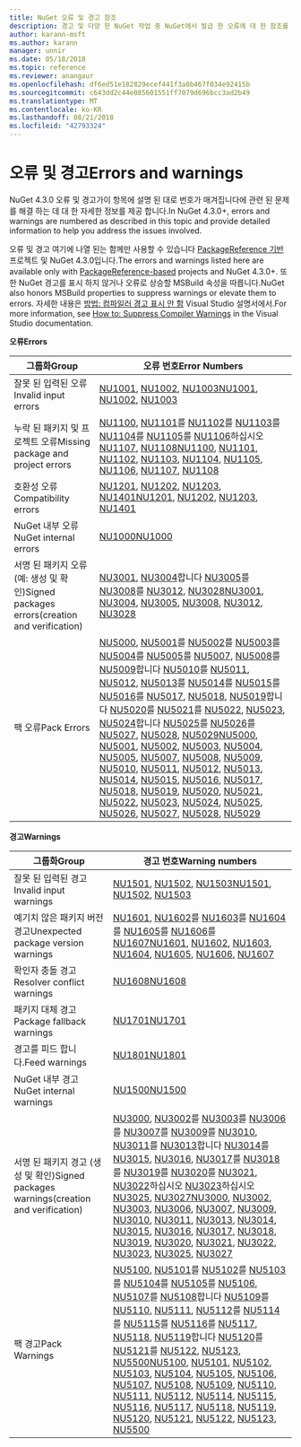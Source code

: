 ```yaml
---
title: NuGet 오류 및 경고 참조
description: 경고 및 다양 한 NuGet 작업 중 NuGet에서 발급 한 오류에 대 한 참조를 완료 합니다.
author: karann-msft
ms.author: karann
manager: unnir
ms.date: 05/18/2018
ms.topic: reference
ms.reviewer: anangaur
ms.openlocfilehash: df6ed51e182829ecef441f3a0b467f034e92415b
ms.sourcegitcommit: c643dd2c44e085601551ff7079d696bcc3ad2b49
ms.translationtype: MT
ms.contentlocale: ko-KR
ms.lasthandoff: 08/21/2018
ms.locfileid: "42793324"
---
```

# <a name="errors-and-warnings"></a><span data-ttu-id="806a4-103">오류 및 경고</span><span class="sxs-lookup"><span data-stu-id="806a4-103">Errors and warnings</span></span>

<span data-ttu-id="806a4-104">NuGet 4.3.0 오류 및 경고가이 항목에 설명 된 대로 번호가 매겨집니다에 관련 된 문제를 해결 하는 데 대 한 자세한 정보를 제공 합니다.</span><span class="sxs-lookup"><span data-stu-id="806a4-104">In NuGet 4.3.0+, errors and warnings are numbered as described in this topic and provide detailed information to help you address the issues involved.</span></span>

<span data-ttu-id="806a4-105">오류 및 경고 여기에 나열 된는 함께만 사용할 수 있습니다 [PackageReference 기반](../consume-packages/package-references-in-project-files.md) 프로젝트 및 NuGet 4.3.0입니다.</span><span class="sxs-lookup"><span data-stu-id="806a4-105">The errors and warnings listed here are available only with [PackageReference-based](../consume-packages/package-references-in-project-files.md) projects and NuGet 4.3.0+.</span></span> <span data-ttu-id="806a4-106">또한 NuGet 경고를 표시 하지 않거나 오류로 상승할 MSBuild 속성을 따릅니다.</span><span class="sxs-lookup"><span data-stu-id="806a4-106">NuGet also honors MSBuild properties to suppress warnings or elevate them to errors.</span></span> <span data-ttu-id="806a4-107">자세한 내용은 [방법: 컴파일러 경고 표시 안 함](/visualstudio/ide/how-to-suppress-compiler-warnings) Visual Studio 설명서에서.</span><span class="sxs-lookup"><span data-stu-id="806a4-107">For more information, see [How to: Suppress Compiler Warnings](/visualstudio/ide/how-to-suppress-compiler-warnings) in the Visual Studio documentation.</span></span>

<span data-ttu-id="806a4-108">**오류**</span><span class="sxs-lookup"><span data-stu-id="806a4-108">**Errors**</span></span>

| <span data-ttu-id="806a4-109">그룹화</span><span class="sxs-lookup"><span data-stu-id="806a4-109">Group</span></span> | <span data-ttu-id="806a4-110">오류 번호</span><span class="sxs-lookup"><span data-stu-id="806a4-110">Error Numbers</span></span> |
| --- | --- |
| <span data-ttu-id="806a4-111">잘못 된 입력된 오류</span><span class="sxs-lookup"><span data-stu-id="806a4-111">Invalid input errors</span></span> | <span data-ttu-id="806a4-112">[NU1001](./errors-and-warnings/NU1001.md), [NU1002](./errors-and-warnings/NU1002.md), [NU1003](./errors-and-warnings/NU1003.md)</span><span class="sxs-lookup"><span data-stu-id="806a4-112">[NU1001](./errors-and-warnings/NU1001.md), [NU1002](./errors-and-warnings/NU1002.md), [NU1003](./errors-and-warnings/NU1003.md)</span></span> |
| <span data-ttu-id="806a4-113">누락 된 패키지 및 프로젝트 오류</span><span class="sxs-lookup"><span data-stu-id="806a4-113">Missing package and project errors</span></span> | <span data-ttu-id="806a4-114">[NU1100](./errors-and-warnings/NU1100.md), [NU1101](./errors-and-warnings/NU1101.md)를 [NU1102](./errors-and-warnings/NU1102.md)를 [NU1103](./errors-and-warnings/NU1103.md)를 [NU1104](./errors-and-warnings/NU1104.md)를 [NU1105](./errors-and-warnings/NU1105.md)를 [NU1106](./errors-and-warnings/NU1106.md)하십시오 [NU1107](./errors-and-warnings/NU1107.md), [NU1108](./errors-and-warnings/NU1108.md)</span><span class="sxs-lookup"><span data-stu-id="806a4-114">[NU1100](./errors-and-warnings/NU1100.md), [NU1101](./errors-and-warnings/NU1101.md), [NU1102](./errors-and-warnings/NU1102.md), [NU1103](./errors-and-warnings/NU1103.md), [NU1104](./errors-and-warnings/NU1104.md), [NU1105](./errors-and-warnings/NU1105.md), [NU1106](./errors-and-warnings/NU1106.md), [NU1107](./errors-and-warnings/NU1107.md), [NU1108](./errors-and-warnings/NU1108.md)</span></span> |
| <span data-ttu-id="806a4-115">호환성 오류</span><span class="sxs-lookup"><span data-stu-id="806a4-115">Compatibility errors</span></span> | <span data-ttu-id="806a4-116">[NU1201](./errors-and-warnings/NU1201.md), [NU1202](./errors-and-warnings/NU1202.md), [NU1203](./errors-and-warnings/NU1203.md), [NU1401](./errors-and-warnings/NU1401.md)</span><span class="sxs-lookup"><span data-stu-id="806a4-116">[NU1201](./errors-and-warnings/NU1201.md), [NU1202](./errors-and-warnings/NU1202.md), [NU1203](./errors-and-warnings/NU1203.md), [NU1401](./errors-and-warnings/NU1401.md)</span></span> |
| <span data-ttu-id="806a4-117">NuGet 내부 오류</span><span class="sxs-lookup"><span data-stu-id="806a4-117">NuGet internal errors</span></span> | [<span data-ttu-id="806a4-118">NU1000</span><span class="sxs-lookup"><span data-stu-id="806a4-118">NU1000</span></span>](./errors-and-warnings/NU1000.md) |
| <span data-ttu-id="806a4-119">서명 된 패키지 오류 (예: 생성 및 확인)</span><span class="sxs-lookup"><span data-stu-id="806a4-119">Signed packages errors(creation and verification)</span></span> | <span data-ttu-id="806a4-120">[NU3001](./errors-and-warnings/NU3001.md), [NU3004](./errors-and-warnings/NU3004.md)합니다 [NU3005](./errors-and-warnings/NU3005.md)를 [NU3008](./errors-and-warnings/NU3008.md)를 [NU3012](./errors-and-warnings/NU3012.md), [NU3028](./errors-and-warnings/NU3028.md)</span><span class="sxs-lookup"><span data-stu-id="806a4-120">[NU3001](./errors-and-warnings/NU3001.md), [NU3004](./errors-and-warnings/NU3004.md), [NU3005](./errors-and-warnings/NU3005.md), [NU3008](./errors-and-warnings/NU3008.md), [NU3012](./errors-and-warnings/NU3012.md), [NU3028](./errors-and-warnings/NU3028.md)</span></span> |
| <span data-ttu-id="806a4-121">팩 오류</span><span class="sxs-lookup"><span data-stu-id="806a4-121">Pack Errors</span></span> | <span data-ttu-id="806a4-122">[NU5000](./errors-and-warnings/NU5000.md), [NU5001](./errors-and-warnings/NU5001.md)를 [NU5002](./errors-and-warnings/NU5002.md)를 [NU5003](./errors-and-warnings/NU5003.md)를 [NU5004](./errors-and-warnings/NU5004.md)를 [NU5005](./errors-and-warnings/NU5005.md)를 [NU5007](./errors-and-warnings/NU5007.md), [NU5008](./errors-and-warnings/NU5008.md)를 [NU5009](./errors-and-warnings/NU5009.md)합니다 [NU5010](./errors-and-warnings/NU5010.md)를 [NU5011](./errors-and-warnings/NU5011.md), [NU5012](./errors-and-warnings/NU5012.md), [NU5013](./errors-and-warnings/NU5013.md)를 [NU5014](./errors-and-warnings/NU5014.md)를 [NU5015](./errors-and-warnings/NU5015.md)를 [NU5016](./errors-and-warnings/NU5016.md)를 [NU5017](./errors-and-warnings/NU5017.md), [ NU5018](./errors-and-warnings/NU5018.md), [NU5019](./errors-and-warnings/NU5019.md)합니다 [NU5020](./errors-and-warnings/NU5020.md)를 [NU5021](./errors-and-warnings/NU5021.md)를 [NU5022](./errors-and-warnings/NU5022.md), [NU5023](./errors-and-warnings/NU5023.md), [NU5024](./errors-and-warnings/NU5024.md)합니다 [NU5025](./errors-and-warnings/NU5025.md)를 [NU5026](./errors-and-warnings/NU5026.md)를 [NU5027](./errors-and-warnings/NU5027.md), [NU5028](./errors-and-warnings/NU5028.md), [NU5029](./errors-and-warnings/NU5029.md)</span><span class="sxs-lookup"><span data-stu-id="806a4-122">[NU5000](./errors-and-warnings/NU5000.md), [NU5001](./errors-and-warnings/NU5001.md), [NU5002](./errors-and-warnings/NU5002.md), [NU5003](./errors-and-warnings/NU5003.md), [NU5004](./errors-and-warnings/NU5004.md), [NU5005](./errors-and-warnings/NU5005.md), [NU5007](./errors-and-warnings/NU5007.md), [NU5008](./errors-and-warnings/NU5008.md), [NU5009](./errors-and-warnings/NU5009.md), [NU5010](./errors-and-warnings/NU5010.md), [NU5011](./errors-and-warnings/NU5011.md), [NU5012](./errors-and-warnings/NU5012.md), [NU5013](./errors-and-warnings/NU5013.md), [NU5014](./errors-and-warnings/NU5014.md), [NU5015](./errors-and-warnings/NU5015.md), [NU5016](./errors-and-warnings/NU5016.md), [NU5017](./errors-and-warnings/NU5017.md), [NU5018](./errors-and-warnings/NU5018.md), [NU5019](./errors-and-warnings/NU5019.md), [NU5020](./errors-and-warnings/NU5020.md), [NU5021](./errors-and-warnings/NU5021.md), [NU5022](./errors-and-warnings/NU5022.md), [NU5023](./errors-and-warnings/NU5023.md), [NU5024](./errors-and-warnings/NU5024.md), [NU5025](./errors-and-warnings/NU5025.md), [NU5026](./errors-and-warnings/NU5026.md), [NU5027](./errors-and-warnings/NU5027.md), [NU5028](./errors-and-warnings/NU5028.md), [NU5029](./errors-and-warnings/NU5029.md)</span></span>

<span data-ttu-id="806a4-123">**경고**</span><span class="sxs-lookup"><span data-stu-id="806a4-123">**Warnings**</span></span>

| <span data-ttu-id="806a4-124">그룹화</span><span class="sxs-lookup"><span data-stu-id="806a4-124">Group</span></span> | <span data-ttu-id="806a4-125">경고 번호</span><span class="sxs-lookup"><span data-stu-id="806a4-125">Warning numbers</span></span> |
| --- | --- |
| <span data-ttu-id="806a4-126">잘못 된 입력된 경고</span><span class="sxs-lookup"><span data-stu-id="806a4-126">Invalid input warnings</span></span> | <span data-ttu-id="806a4-127">[NU1501](./errors-and-warnings/NU1501.md), [NU1502](./errors-and-warnings/NU1502.md), [NU1503](./errors-and-warnings/NU1503.md)</span><span class="sxs-lookup"><span data-stu-id="806a4-127">[NU1501](./errors-and-warnings/NU1501.md), [NU1502](./errors-and-warnings/NU1502.md), [NU1503](./errors-and-warnings/NU1503.md)</span></span> |
| <span data-ttu-id="806a4-128">예기치 않은 패키지 버전 경고</span><span class="sxs-lookup"><span data-stu-id="806a4-128">Unexpected package version warnings</span></span> | <span data-ttu-id="806a4-129">[NU1601](./errors-and-warnings/NU1601.md), [NU1602](./errors-and-warnings/NU1602.md)를 [NU1603](./errors-and-warnings/NU1603.md)를 [NU1604](./errors-and-warnings/NU1604.md)를 [NU1605](./errors-and-warnings/NU1605.md)를 [NU1606](./errors-and-warnings/NU1108.md)를 [NU1607](./errors-and-warnings/NU1107.md)</span><span class="sxs-lookup"><span data-stu-id="806a4-129">[NU1601](./errors-and-warnings/NU1601.md), [NU1602](./errors-and-warnings/NU1602.md), [NU1603](./errors-and-warnings/NU1603.md), [NU1604](./errors-and-warnings/NU1604.md), [NU1605](./errors-and-warnings/NU1605.md), [NU1606](./errors-and-warnings/NU1108.md), [NU1607](./errors-and-warnings/NU1107.md)</span></span> |
| <span data-ttu-id="806a4-130">확인자 충돌 경고</span><span class="sxs-lookup"><span data-stu-id="806a4-130">Resolver conflict warnings</span></span> | [<span data-ttu-id="806a4-131">NU1608</span><span class="sxs-lookup"><span data-stu-id="806a4-131">NU1608</span></span>](./errors-and-warnings/NU1608.md) |
| <span data-ttu-id="806a4-132">패키지 대체 경고</span><span class="sxs-lookup"><span data-stu-id="806a4-132">Package fallback warnings</span></span> | [<span data-ttu-id="806a4-133">NU1701</span><span class="sxs-lookup"><span data-stu-id="806a4-133">NU1701</span></span>](./errors-and-warnings/NU1701.md) |
| <span data-ttu-id="806a4-134">경고를 피드 합니다.</span><span class="sxs-lookup"><span data-stu-id="806a4-134">Feed warnings</span></span> | [<span data-ttu-id="806a4-135">NU1801</span><span class="sxs-lookup"><span data-stu-id="806a4-135">NU1801</span></span>](./errors-and-warnings/NU1801.md) |
| <span data-ttu-id="806a4-136">NuGet 내부 경고</span><span class="sxs-lookup"><span data-stu-id="806a4-136">NuGet internal warnings</span></span> | [<span data-ttu-id="806a4-137">NU1500</span><span class="sxs-lookup"><span data-stu-id="806a4-137">NU1500</span></span>](./errors-and-warnings/NU1500.md) |
| <span data-ttu-id="806a4-138">서명 된 패키지 경고 (생성 및 확인)</span><span class="sxs-lookup"><span data-stu-id="806a4-138">Signed packages warnings(creation and verification)</span></span> | <span data-ttu-id="806a4-139">[NU3000](./errors-and-warnings/NU3000.md), [NU3002](./errors-and-warnings/NU3002.md)를 [NU3003](./errors-and-warnings/NU3003.md)를 [NU3006](./errors-and-warnings/NU3006.md)를 [NU3007](./errors-and-warnings/NU3007.md)를 [NU3009](./errors-and-warnings/NU3009.md)를 [NU3010](./errors-and-warnings/NU3010.md), [NU3011](./errors-and-warnings/NU3011.md)를 [NU3013](./errors-and-warnings/NU3013.md)합니다 [NU3014](./errors-and-warnings/NU3014.md)를 [NU3015](./errors-and-warnings/NU3015.md), [NU3016](./errors-and-warnings/NU3016.md), [NU3017](./errors-and-warnings/NU3017.md)를 [NU3018](./errors-and-warnings/NU3018.md)를 [NU3019](./errors-and-warnings/NU3019.md)를 [NU3020](./errors-and-warnings/NU3020.md)를 [NU3021](./errors-and-warnings/NU3021.md), [ NU3022](./errors-and-warnings/NU3022.md)하십시오 [NU3023](./errors-and-warnings/NU3023.md)하십시오 [NU3025](./errors-and-warnings/NU3025.md), [NU3027](./errors-and-warnings/NU3027.md)</span><span class="sxs-lookup"><span data-stu-id="806a4-139">[NU3000](./errors-and-warnings/NU3000.md), [NU3002](./errors-and-warnings/NU3002.md), [NU3003](./errors-and-warnings/NU3003.md), [NU3006](./errors-and-warnings/NU3006.md), [NU3007](./errors-and-warnings/NU3007.md), [NU3009](./errors-and-warnings/NU3009.md), [NU3010](./errors-and-warnings/NU3010.md), [NU3011](./errors-and-warnings/NU3011.md), [NU3013](./errors-and-warnings/NU3013.md), [NU3014](./errors-and-warnings/NU3014.md), [NU3015](./errors-and-warnings/NU3015.md), [NU3016](./errors-and-warnings/NU3016.md), [NU3017](./errors-and-warnings/NU3017.md), [NU3018](./errors-and-warnings/NU3018.md), [NU3019](./errors-and-warnings/NU3019.md), [NU3020](./errors-and-warnings/NU3020.md), [NU3021](./errors-and-warnings/NU3021.md), [NU3022](./errors-and-warnings/NU3022.md), [NU3023](./errors-and-warnings/NU3023.md), [NU3025](./errors-and-warnings/NU3025.md), [NU3027](./errors-and-warnings/NU3027.md)</span></span> |
| <span data-ttu-id="806a4-140">팩 경고</span><span class="sxs-lookup"><span data-stu-id="806a4-140">Pack Warnings</span></span> | <span data-ttu-id="806a4-141">[NU5100](./errors-and-warnings/NU5100.md), [NU5101](./errors-and-warnings/NU5101.md)를 [NU5102](./errors-and-warnings/NU5102.md)를 [NU5103](./errors-and-warnings/NU5103.md)를 [NU5104](./errors-and-warnings/NU5104.md)를 [NU5105](./errors-and-warnings/NU5105.md)를 [NU5106](./errors-and-warnings/NU5106.md), [NU5107](./errors-and-warnings/NU5107.md)를 [NU5108](./errors-and-warnings/NU5108.md)합니다 [NU5109](./errors-and-warnings/NU5109.md)를 [NU5110](./errors-and-warnings/NU5110.md), [NU5111](./errors-and-warnings/NU5111.md), [NU5112](./errors-and-warnings/NU5112.md)를 [NU5114](./errors-and-warnings/NU5114.md)를 [NU5115](./errors-and-warnings/NU5115.md)를 [NU5116](./errors-and-warnings/NU5116.md)를 [NU5117](./errors-and-warnings/NU5117.md), [ NU5118](./errors-and-warnings/NU5118.md), [NU5119](./errors-and-warnings/NU5119.md)합니다 [NU5120](./errors-and-warnings/NU5120.md)를 [NU5121](./errors-and-warnings/NU5121.md)를 [NU5122](./errors-and-warnings/NU5122.md), [NU5123](./errors-and-warnings/NU5123.md), [NU5500](./errors-and-warnings/NU5500.md)</span><span class="sxs-lookup"><span data-stu-id="806a4-141">[NU5100](./errors-and-warnings/NU5100.md), [NU5101](./errors-and-warnings/NU5101.md), [NU5102](./errors-and-warnings/NU5102.md), [NU5103](./errors-and-warnings/NU5103.md), [NU5104](./errors-and-warnings/NU5104.md), [NU5105](./errors-and-warnings/NU5105.md), [NU5106](./errors-and-warnings/NU5106.md), [NU5107](./errors-and-warnings/NU5107.md), [NU5108](./errors-and-warnings/NU5108.md), [NU5109](./errors-and-warnings/NU5109.md), [NU5110](./errors-and-warnings/NU5110.md), [NU5111](./errors-and-warnings/NU5111.md), [NU5112](./errors-and-warnings/NU5112.md), [NU5114](./errors-and-warnings/NU5114.md), [NU5115](./errors-and-warnings/NU5115.md), [NU5116](./errors-and-warnings/NU5116.md), [NU5117](./errors-and-warnings/NU5117.md), [NU5118](./errors-and-warnings/NU5118.md), [NU5119](./errors-and-warnings/NU5119.md), [NU5120](./errors-and-warnings/NU5120.md), [NU5121](./errors-and-warnings/NU5121.md), [NU5122](./errors-and-warnings/NU5122.md), [NU5123](./errors-and-warnings/NU5123.md), [NU5500](./errors-and-warnings/NU5500.md)</span></span>
